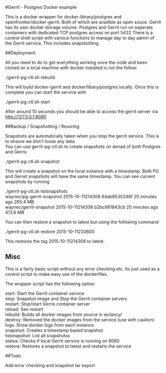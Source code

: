 #Gerrit - Postgres Docker example


This is a docker wrapper for docker-library/postgres and openfrontier/docker-gerrit. Both of which are availible as open souce.
Gerrit has its own docker storage volume. 
Postgres and Gerrit run on seperate containers with dedicated TCP postgres access on port 5432
There is a control shell script with various functions to manage day to day admin of the Gerrit service. This includes snapshotting.

##Deployment

All you need to do to get everything working once the code and been cloned on a local machine with docker installed is run the follow:</br>

./gerrit-pg-ctl.sh rebuild</br>

This will build docker-gerrit and docker/libary/postgres locally. Once this is complete you can start the service with</br>

./gerrit-pg-ctl.sh start</br>

After around 10 seconds you should be able to access the gerrit server via http://127.0.0.1:8080</br>
 
##Backup / Snapshotting / Resoring

Snapshots are automatically taken when you stop the gerrit service. This is to ensure we don't loose any data</br>
You can use gerrit-pg-ctl.sh to create snapshots on denad of both Postgres and Gerris</br>

./gerrit-pg-ctl.sh snapshot</br>

This will create a snapshot on the local instance with a timestamp. Both PG and Gerret snapshots will have the same timestamp. You can see current snapshots by running</br>

./gerrit-pg-ctl.sh listsnapshots</br>
waynec/pg-gerrit-snapshot	2015-10-11214308                 84ab6530248f        20 minutes ago      265.4 MB</br>
waynec/gerrit-snapshot		2015-10-11214308                 b2bc991843cb        20 minutes ago      413.6 MB</br>


You can then restore a snapshot to latest but using the following command

./gerrit-pg-ctl.sh restore 2015-10-11233600

This restores the tag 2015-10-11214308 to latest.


## Misc

This is a fairly basic script without any error checking etc. Its just used as a control script to make easy use of the dockerfiles.

The wrapper script has the following option</br>

start: 		Start the Gerrit container service</br>
stop:  		Snapshot image and Stop the Gerrit container servers</br>
restart: 	Stop/start Gerris container server</br>
reload: 	See restart </br>
rebuild: 	Builds all docker images from source in wclancy/</br>
destroy:        Removed the docker images from the service (use with caution) </br>
logs:		Show docker logs from each instance</br>
snapshot: 	Creates a timestamp based snapshot</br>
listsnapshot:	List all snapshotss</br>
status:		Checks if local Gerrit service is running on 8080</br>
restore:        Restores a snapshot to latest and restarts the service</br>

##Todo

Add error checking and snapshot tar export 

